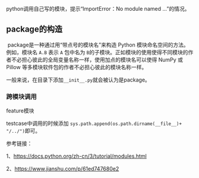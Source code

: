 python调用自己写的模块，提示“ImportError：No module named ...”的情况。



## package的构造

​	package是一种通过用“带点号的模块名”来构造 Python 模块命名空间的方法。 例如，模块名 `A.B` 表示 `A` 包中名为 `B`的子模块。正如模块的使用使得不同模块的作者不必担心彼此的全局变量名称一样，使用加点的模块名可以使得 NumPy 或 Pillow 等多模块软件包的作者不必担心彼此的模块名称一样。

​	一般来说，在目录下添加`__init__.py`就会被认为是package。







### 跨模块调用

feature模块

testcase中调用的时候添加  `sys.path.append(os.path.dirname(__file__)+ "/../")`即可。





参考链接：

1、https://docs.python.org/zh-cn/3/tutorial/modules.html

2、https://www.jianshu.com/p/61ed747680e2
